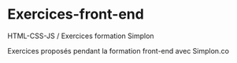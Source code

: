 # Exercices-front-end
HTML-CSS-JS / Exercices formation Simplon

Exercices proposés pendant la formation front-end avec Simplon.co
